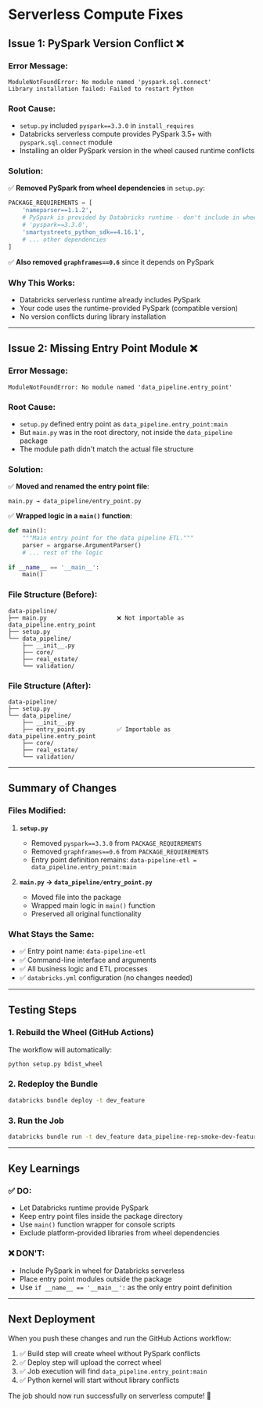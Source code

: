 # Serverless Compute Fixes

## Issue 1: PySpark Version Conflict ❌

### Error Message:
```
ModuleNotFoundError: No module named 'pyspark.sql.connect'
Library installation failed: Failed to restart Python
```

### Root Cause:
- `setup.py` included `pyspark==3.3.0` in `install_requires`
- Databricks serverless compute provides PySpark 3.5+ with `pyspark.sql.connect` module
- Installing an older PySpark version in the wheel caused runtime conflicts

### Solution:
✅ **Removed PySpark from wheel dependencies** in `setup.py`:
```python
PACKAGE_REQUIREMENTS = [
    'nameparser==1.1.2',
    # PySpark is provided by Databricks runtime - don't include in wheel
    # 'pyspark==3.3.0',
    'smartystreets_python_sdk==4.16.1',
    # ... other dependencies
]
```

✅ **Also removed `graphframes==0.6`** since it depends on PySpark

### Why This Works:
- Databricks serverless runtime already includes PySpark
- Your code uses the runtime-provided PySpark (compatible version)
- No version conflicts during library installation

---

## Issue 2: Missing Entry Point Module ❌

### Error Message:
```
ModuleNotFoundError: No module named 'data_pipeline.entry_point'
```

### Root Cause:
- `setup.py` defined entry point as `data_pipeline.entry_point:main`
- But `main.py` was in the root directory, not inside the `data_pipeline` package
- The module path didn't match the actual file structure

### Solution:
✅ **Moved and renamed the entry point file**:
```
main.py → data_pipeline/entry_point.py
```

✅ **Wrapped logic in a `main()` function**:
```python
def main():
    """Main entry point for the data pipeline ETL."""
    parser = argparse.ArgumentParser()
    # ... rest of the logic
    
if __name__ == '__main__':
    main()
```

### File Structure (Before):
```
data-pipeline/
├── main.py                    ❌ Not importable as data_pipeline.entry_point
├── setup.py
└── data_pipeline/
    ├── __init__.py
    ├── core/
    ├── real_estate/
    └── validation/
```

### File Structure (After):
```
data-pipeline/
├── setup.py
└── data_pipeline/
    ├── __init__.py
    ├── entry_point.py         ✅ Importable as data_pipeline.entry_point
    ├── core/
    ├── real_estate/
    └── validation/
```

---

## Summary of Changes

### Files Modified:
1. **`setup.py`**
   - Removed `pyspark==3.3.0` from `PACKAGE_REQUIREMENTS`
   - Removed `graphframes==0.6` from `PACKAGE_REQUIREMENTS`
   - Entry point definition remains: `data-pipeline-etl = data_pipeline.entry_point:main`

2. **`main.py` → `data_pipeline/entry_point.py`**
   - Moved file into the package
   - Wrapped main logic in `main()` function
   - Preserved all original functionality

### What Stays the Same:
- ✅ Entry point name: `data-pipeline-etl`
- ✅ Command-line interface and arguments
- ✅ All business logic and ETL processes
- ✅ `databricks.yml` configuration (no changes needed)

---

## Testing Steps

### 1. Rebuild the Wheel (GitHub Actions)
The workflow will automatically:
```bash
python setup.py bdist_wheel
```

### 2. Redeploy the Bundle
```bash
databricks bundle deploy -t dev_feature
```

### 3. Run the Job
```bash
databricks bundle run -t dev_feature data_pipeline-rep-smoke-dev-feature-val-v1
```

---

## Key Learnings

### ✅ DO:
- Let Databricks runtime provide PySpark
- Keep entry point files inside the package directory
- Use `main()` function wrapper for console scripts
- Exclude platform-provided libraries from wheel dependencies

### ❌ DON'T:
- Include PySpark in wheel for Databricks serverless
- Place entry point modules outside the package
- Use `if __name__ == '__main__':` as the only entry point definition

---

## Next Deployment

When you push these changes and run the GitHub Actions workflow:

1. ✅ Build step will create wheel without PySpark conflicts
2. ✅ Deploy step will upload the correct wheel
3. ✅ Job execution will find `data_pipeline.entry_point:main`
4. ✅ Python kernel will start without library conflicts

The job should now run successfully on serverless compute! 🚀
